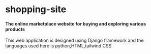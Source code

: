 # shopping-site

<h4>The online marketplace website for buying and exploring various products</h4>
<p>This web application is designed using Django framework and the languages used here is python,HTML,tailwind CSS</p>
